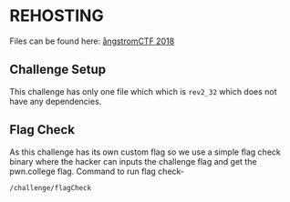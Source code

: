 # REHOSTING

Files can be found here: [ångstromCTF 2018](https://2018.angstromctf.com/challenges)

## Challenge Setup
This challenge has only one file which which is `rev2_32` which does not have any dependencies.

## Flag Check
As this challenge has its own custom flag so we use a simple flag check binary where the hacker can inputs the challenge flag and get the pwn.college flag.
Command to run flag check-
```
/challenge/flagCheck
```